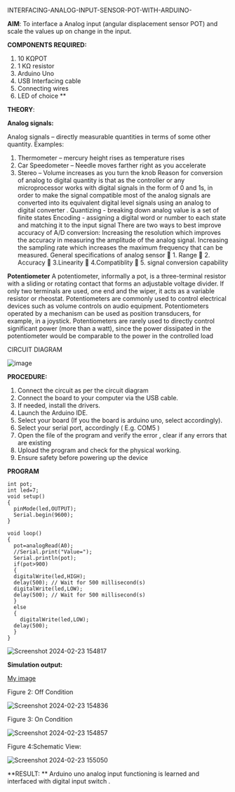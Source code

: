  INTERFACING-ANALOG-INPUT-SENSOR-POT-WITH-ARDUINO-




**AIM**:  To interface a Analog  input (angular displacement sensor POT) and scale the values up on change in the input.


**COMPONENTS REQUIRED:**
1.	10 KΩPOT
2.	1 KΩ resistor 
3.	Arduino Uno 
4.	USB Interfacing cable 
5.	Connecting wires 
6.	LED of choice 
**


**THEORY**: 

**Analog signals:**

Analog signals – directly measurable quantities in terms of some other quantity.
Examples:
1. Thermometer – mercury height rises as temperature rises
2. Car Speedometer – Needle moves farther right as you accelerate
3. Stereo – Volume increases as you turn the knob
Reason for conversion of analog to digital quantity is that as the controller or any microprocessor works with digital signals in the form of 0 and 1s, in order to make the signal compatible  most of the analog signals are converted into its equivalent digital level signals using an analog to digital converter .
Quantizing - breaking down analog value is a set of finite states
Encoding - assigning a digital word or number to each state and matching it to the input signal
 There are two ways to best improve accuracy of A/D conversion:
Increasing the resolution which improves the accuracy in measuring the amplitude of the analog signal.
Increasing the sampling rate which increases the maximum frequency that can be measured.
General specifications of analog sensor
	1. Range
	2. Accuracy
	3.Linearity
	4.Compatiblity
	5. signal conversion capability

**Potentiometer**
A potentiometer, informally a pot, is a three-terminal resistor with a sliding or rotating contact that forms an adjustable voltage divider. If only two terminals are used, one end and the wiper, it acts as a variable resistor or rheostat.
Potentiometers are commonly used to control electrical devices such as volume controls on audio equipment. Potentiometers operated by a mechanism can be used as position transducers, for example, in a joystick. Potentiometers are rarely used to directly control significant power (more than a watt), since the power dissipated in the potentiometer would be comparable to the power in the controlled load

CIRCUIT DIAGRAM

![image](https://user-images.githubusercontent.com/36288975/163530788-eec3cdc3-95e8-4d2d-8349-6d0ea4c9439c.png)




**PROCEDURE:**

1.	Connect the circuit as per the circuit diagram 
2.	Connect the board to your computer via the USB cable.
3.	If needed, install the drivers.
4.	Launch the Arduino IDE.
5.	Select your board (If you the board is arduino uno, select accordingly).
6.	Select your serial port, accordingly ( E.g. COM5 )
7.	Open the file of the program  and verify the error , clear if any errors that are existing 
8.	Upload the program and check for the physical working. 
9.	Ensure safety before powering up the device 



**PROGRAM** 
 
```
int pot;
int led=7;
void setup()
{
  pinMode(led,OUTPUT);
  Serial.begin(9600);
}

void loop()
{
  pot=analogRead(A0);
  //Serial.print("Value=");
  Serial.println(pot);
  if(pot>900)
  {
  digitalWrite(led,HIGH);
  delay(500); // Wait for 500 millisecond(s)
  digitalWrite(led,LOW);
  delay(500); // Wait for 500 millisecond(s)
  }
  else
  {
    digitalWrite(led,LOW);
  delay(500); 
  }  
}
```

![Screenshot 2024-02-23 154817](https://github.com/Jashwanafathima/EXPERIMENT-NO--02-INTERFACING-ANALOG-INPUT-SENSOR-POT-WITH-ARDUINO-/assets/119560192/10ed1d58-fbb4-4fb3-a8ef-56149d4ee0de)

**Simulation output:** 


[My image](username.github.com/repository/img/image.jpg)

Figure 2: Off Condition

![Screenshot 2024-02-23 154836](https://github.com/Jashwanafathima/EXPERIMENT-NO--02-INTERFACING-ANALOG-INPUT-SENSOR-POT-WITH-ARDUINO-/assets/119560192/90772f00-e978-42d0-a551-d4773c185aff)

Figure 3: On Condition

![Screenshot 2024-02-23 154857](https://github.com/Jashwanafathima/EXPERIMENT-NO--02-INTERFACING-ANALOG-INPUT-SENSOR-POT-WITH-ARDUINO-/assets/119560192/4fede742-3b18-4da8-af7a-daa2ea5ff7b2)

Figure 4:Schematic View:

![Screenshot 2024-02-23 155050](https://github.com/Jashwanafathima/EXPERIMENT-NO--02-INTERFACING-ANALOG-INPUT-SENSOR-POT-WITH-ARDUINO-/assets/119560192/254c9fae-19b8-4379-96e6-1d3db349d7cd)








**RESULT: ** Arduino uno analog input functioning is learned and interfaced with digital input switch .
